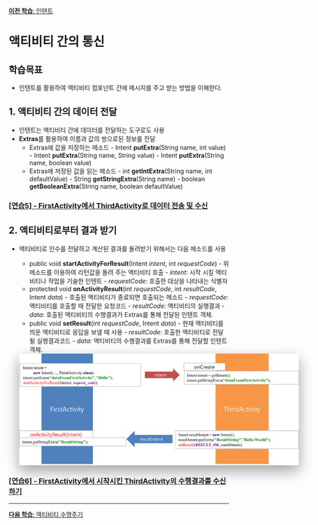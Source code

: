 <style>
div.polaroid {
  	width: 640px;
  	box-shadow: 0 10px 30px 0 rgba(0, 0, 0, 0.2), 0 16px 30px 0 rgba(0, 0, 0, 0.19);
  	text-align: center;
	margin-bottom: 0.5cm;
}
</style>
[**이전 학습**: 인텐트](intent.html)
# 액티비티 간의 통신

## 학습목표
- 인텐트를 활용하여 액티비티 컴포넌트 간에 메시지를 주고 받는 방법을 이해한다.


<a name="3"> </a>
## 1. 액티비티 간의 데이터 전달 
- 인텐트는 액티비티 간에 데이터를 전달하는 도구로도 사용
- **Extras**를 활용하여 이름과 값의 쌍으로된 정보를 전달
  - Extras에 값을 저장하는 메소드
    	- Intent **putExtra**(String name, int value)
    	- Intent **putExtra**(String name, String value)
    	- Intent **putExtra**(String name, boolean value)
  - Extras에 저장된 값을 읽는 메소드
    	- int **getIntExtra**(String name, int defaultValue)
    	- String **getStringExtra**(String name)
    	- boolean **getBooleanExtra**(String name, boolean defaultValue)

### [[연습5] - FirstActivity에서 ThirdActivity로 데이터 전송 및 수신](exercise5.html)

## 2. 액티비티로부터 결과 받기
- 액티비티로 인수를 전달하고 계산된 결과를 돌려받기 위해서는 다음 메소드를 사용
  - public void **startActivityForResult**(Intent *intent*, int *requestCode*)
    	- 위 메소드를 이용하여 리턴값을 돌려 주는 액티비티 호출
      		- *intent*: 시작 시킬 액티비티나 작업을 기술한 인텐트
      		- *requestCode*: 호출한 대상을 나타내는 식별자
  - protected void **onActivityResult**(int *requestCode*, int *resultCode*, Intent *data*)
    	- 호출된 액티비티가 종료되면 호출되는 메소드
      		- *requestCode*:  액티비티를 호출할 때 전달한 요청코드
      		- *resultCode*: 액티비티의 실행결과
     		- *data*: 호출된 액티비티의 수행결과가 Extras를 통해 전달된 인텐트 객체.
  - public void **setResult**(int *requestCode*, Intent *data*)
    	- 현재 액티비티를 띄운 액티비티로 응답을 보낼 때 사용
     		 - *resultCode*: 호출한 액티비티로 전달될 실행결과코드
      		- *data*: 액티비티의 수행결과를 Extras를 통해 전달할 인텐트 객체.

  <div class="polaroid">
    		<img src="figure/activity-communication.png">
  </div>


### [[연습6] - FirstActivity에서 시작시킨 ThirdActivity의 수행결과를 수신하기](exercise6.html)


---
[**다음 학습**: 액티비티 수명주기](activity-lifecycle.html)
